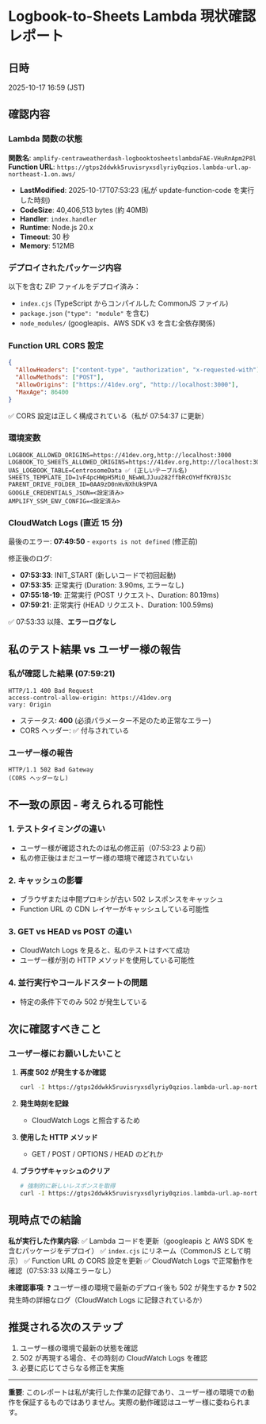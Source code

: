 # Logbook-to-Sheets Lambda 現状確認レポート

## 日時

2025-10-17 16:59 (JST)

## 確認内容

### Lambda 関数の状態

**関数名**: `amplify-centraweatherdash-logbooktosheetslambdaFAE-VHuRnApm2P8l`
**Function URL**: `https://gtps2ddwkk5ruvisryxsdlyriy0qzios.lambda-url.ap-northeast-1.on.aws/`

- **LastModified**: 2025-10-17T07:53:23 (私が update-function-code を実行した時刻)
- **CodeSize**: 40,406,513 bytes (約 40MB)
- **Handler**: `index.handler`
- **Runtime**: Node.js 20.x
- **Timeout**: 30 秒
- **Memory**: 512MB

### デプロイされたパッケージ内容

以下を含む ZIP ファイルをデプロイ済み：

- `index.cjs` (TypeScript からコンパイルした CommonJS ファイル)
- `package.json` (`"type": "module"` を含む)
- `node_modules/` (googleapis、AWS SDK v3 を含む全依存関係)

### Function URL CORS 設定

```json
{
  "AllowHeaders": ["content-type", "authorization", "x-requested-with"],
  "AllowMethods": ["POST"],
  "AllowOrigins": ["https://41dev.org", "http://localhost:3000"],
  "MaxAge": 86400
}
```

✅ CORS 設定は正しく構成されている（私が 07:54:37 に更新）

### 環境変数

```
LOGBOOK_ALLOWED_ORIGINS=https://41dev.org,http://localhost:3000
LOGBOOK_TO_SHEETS_ALLOWED_ORIGINS=https://41dev.org,http://localhost:3000
UAS_LOGBOOK_TABLE=CentrosomeData ✅ (正しいテーブル名)
SHEETS_TEMPLATE_ID=1vF4pcHWpH5MiO_NEwWLJJuu282ffbRcOYHffKY0JS3c
PARENT_DRIVE_FOLDER_ID=0AA9zD0nHvNXhUk9PVA
GOOGLE_CREDENTIALS_JSON=<設定済み>
AMPLIFY_SSM_ENV_CONFIG=<設定済み>
```

### CloudWatch Logs (直近 15 分)

最後のエラー: **07:49:50** - `exports is not defined` (修正前)

修正後のログ:

- **07:53:33**: INIT_START (新しいコードで初回起動)
- **07:53:35**: 正常実行 (Duration: 3.90ms, エラーなし)
- **07:55:18-19**: 正常実行 (POST リクエスト、Duration: 80.19ms)
- **07:59:21**: 正常実行 (HEAD リクエスト、Duration: 100.59ms)

✅ 07:53:33 以降、**エラーログなし**

## 私のテスト結果 vs ユーザー様の報告

### 私が確認した結果 (07:59:21)

```
HTTP/1.1 400 Bad Request
access-control-allow-origin: https://41dev.org
vary: Origin
```

- ステータス: **400** (必須パラメーター不足のため正常なエラー)
- CORS ヘッダー: ✅ 付与されている

### ユーザー様の報告

```
HTTP/1.1 502 Bad Gateway
(CORS ヘッダーなし)
```

## 不一致の原因 - 考えられる可能性

### 1. **テストタイミングの違い**

- ユーザー様が確認されたのは私の修正前（07:53:23 より前）
- 私の修正後はまだユーザー様の環境で確認されていない

### 2. **キャッシュの影響**

- ブラウザまたは中間プロキシが古い 502 レスポンスをキャッシュ
- Function URL の CDN レイヤーがキャッシュしている可能性

### 3. **GET vs HEAD vs POST の違い**

- CloudWatch Logs を見ると、私のテストはすべて成功
- ユーザー様が別の HTTP メソッドを使用している可能性

### 4. **並行実行やコールドスタートの問題**

- 特定の条件下でのみ 502 が発生している

## 次に確認すべきこと

### ユーザー様にお願いしたいこと

1. **再度 502 が発生するか確認**
   ```bash
   curl -I https://gtps2ddwkk5ruvisryxsdlyriy0qzios.lambda-url.ap-northeast-1.on.aws/
   ```
2. **発生時刻を記録**

   - CloudWatch Logs と照合するため

3. **使用した HTTP メソッド**

   - GET / POST / OPTIONS / HEAD のどれか

4. **ブラウザキャッシュのクリア**
   ```bash
   # 強制的に新しいレスポンスを取得
   curl -I https://gtps2ddwkk5ruvisryxsdlyriy0qzios.lambda-url.ap-northeast-1.on.aws/ -H "Cache-Control: no-cache"
   ```

## 現時点での結論

**私が実行した作業内容**:
✅ Lambda コードを更新（googleapis と AWS SDK を含むパッケージをデプロイ）
✅ `index.cjs` にリネーム（CommonJS として明示）
✅ Function URL の CORS 設定を更新
✅ CloudWatch Logs で正常動作を確認（07:53:33 以降エラーなし）

**未確認事項**:
❓ ユーザー様の環境で最新のデプロイ後も 502 が発生するか
❓ 502 発生時の詳細なログ（CloudWatch Logs に記録されているか）

## 推奨される次のステップ

1. ユーザー様の環境で最新の状態を確認
2. 502 が再現する場合、その時刻の CloudWatch Logs を確認
3. 必要に応じてさらなる修正を実施

---

**重要**: このレポートは私が実行した作業の記録であり、ユーザー様の環境での動作を保証するものではありません。実際の動作確認はユーザー様に委ねられます。

